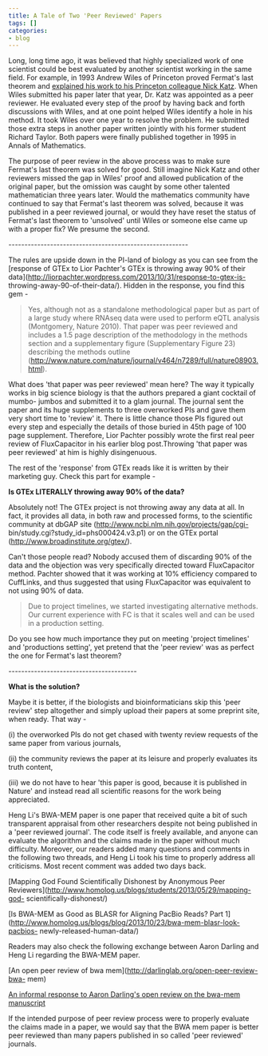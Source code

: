 ```yaml
---
title: A Tale of Two 'Peer Reviewed' Papers
tags: []
categories:
- blog
---
```

Long, long time ago, it was believed that highly specialized work of one
scientist could be best evaluated by another scientist working in the same
field. For example, in 1993 Andrew Wiles of Princeton proved Fermat's last
theorem and [explained his work to his Princeton colleague Nick
Katz](http://en.wikipedia.org/wiki/Wiles'_proof_of_Fermat's_Last_Theorem).
When Wiles submitted his paper later that year, Dr. Katz was appointed as a
peer reviewer. He evaluated every step of the proof by having back and forth
discussions with Wiles, and at one point helped Wiles identify a hole in his
method. It took Wiles over one year to resolve the problem. He submitted those
extra steps in another paper written jointly with his former student Richard
Taylor. Both papers were finally published together in 1995 in Annals of
Mathematics.
<!--more-->

The purpose of peer review in the above process was to make sure Fermat's last
theorem was solved for good. Still imagine Nick Katz and other reviewers
missed the gap in Wiles' proof and allowed publication of the original paper,
but the omission was caught by some other talented mathematician three years
later. Would the mathematics community have continued to say that Fermat's
last theorem was solved, because it was published in a peer reviewed journal,
or would they have reset the status of Fermat's last theorem to 'unsolved'
until Wiles or someone else came up with a proper fix? We presume the second.

\--------------------------------------------------------

The rules are upside down in the PI-land of biology as you can see from the
[response of GTEx to Lior Pachter's GTEx is throwing away 90% of their
data](http://liorpachter.wordpress.com/2013/10/31/response-to-gtex-is-
throwing-away-90-of-their-data/). Hidden in the response, you find this gem -

> Yes, although not as a standalone methodological paper but as part of a
large study where RNAseq data were used to perform eQTL analysis (Montgomery,
Nature 2010). That paper was peer reviewed and includes a 1.5 page description
of the methodology in the methods section and a supplementary figure
(Supplementary Figure 23) describing the methods outline
(http://www.nature.com/nature/journal/v464/n7289/full/nature08903.html).

What does 'that paper was peer reviewed' mean here? The way it typically works
in big science biology is that the authors prepared a giant cocktail of mumbo-
jumbos and submitted it to a glam journal. The journal sent the paper and its
huge supplements to three overworked PIs and gave them very short time to
'review' it. There is little chance those PIs figured out every step and
especially the details of those buried in 45th page of 100 page supplement.
Therefore, Lior Pachter possibly wrote the first real peer review of
FluxCapacitor in his earlier blog post.Throwing 'that paper was peer reviewed'
at him is highly disingenuous.

The rest of the 'response' from GTEx reads like it is written by their
marketing guy. Check this part for example -

>

**Is GTEx LITERALLY throwing away 90% of the data?**

Absolutely not! The GTEx project is not throwing away any data at all. In
fact, it provides all data, in both raw and processed forms, to the scientific
community at dbGAP site (http://www.ncbi.nlm.nih.gov/projects/gap/cgi-
bin/study.cgi?study_id=phs000424.v3.p1) or on the GTEx portal
(http://www.broadinstitute.org/gtex/).

Can't those people read? Nobody accused them of discarding 90% of the data and
the objection was very specifically directed toward FluxCapacitor method.
Pachter showed that it was working at 10% efficiency compared to CuffLinks,
and thus suggested that using FluxCapacitor was equivalent to not using 90% of
data.

> Due to project timelines, we started investigating alternative methods.  Our
current experience with FC is that it scales well and can be used in a
production setting.

Do you see how much importance they put on meeting 'project timelines' and
'productions setting', yet pretend that the 'peer review' was as perfect the
one for Fermat's last theorem?

\----------------------------------------

**What is the solution?**

Maybe it is better, if the biologists and bioinformaticians skip this 'peer
review' step altogether and simply upload their papers at some preprint site,
when ready. That way -

(i) the overworked PIs do not get chased with twenty review requests of the
same paper from various journals,

(ii) the community reviews the paper at its leisure and properly evaluates its
truth content,

(iii) we do not have to hear 'this paper is good, because it is published in
Nature' and instead read all scientific reasons for the work being
appreciated.

Heng Li's BWA-MEM paper is one paper that received quite a bit of such
transparent appraisal from other researchers despite not being published in a
'peer reviewed journal'. The code itself is freely available, and anyone can
evaluate the algorithm and the claims made in the paper without much
difficulty. Moreover, our readers added many questions and comments in the
following two threads, and Heng Li took his time to properly address all
criticisms. Most recent comment was added two days back.

[Mapping God Found Scientifically Dishonest by Anonymous Peer
Reviewers](http://www.homolog.us/blogs/students/2013/05/29/mapping-god-
scientifically-dishonest/)

[Is BWA-MEM as Good as BLASR for Aligning PacBio Reads? Part
1](http://www.homolog.us/blogs/blog/2013/10/23/bwa-mem-blasr-look-pacbios-
newly-released-human-data/)

Readers may also check the following exchange between Aaron Darling and Heng
Li regarding the BWA-MEM paper.

[An open peer review of bwa mem](http://darlinglab.org/open-peer-review-bwa-
mem)

[An informal response to Aaron Darling's open review on the bwa-mem
manuscript](https://github.com/lh3/mem-paper/blob/master/response_to_aaron.md)

If the intended purpose of peer review process were to properly evaluate the
claims made in a paper, we would say that the BWA mem paper is better peer
reviewed than many papers published in so called 'peer reviewed' journals.

